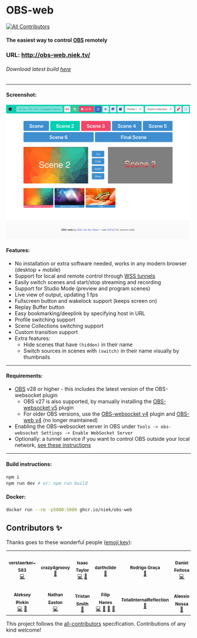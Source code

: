 # OBS-web

<!-- ALL-CONTRIBUTORS-BADGE:START - Do not remove or modify this section -->
[![All Contributors](https://img.shields.io/badge/all_contributors-14-orange.svg?style=flat-square)](#contributors-)
<!-- ALL-CONTRIBUTORS-BADGE:END -->

#### The easiest way to control [OBS](https://obsproject.com/) remotely

### **URL: http://obs-web.niek.tv/**

###### Download latest build [here](https://github.com/Niek/obs-web/archive/gh-pages.zip)

---

#### Screenshot:

![Screenshot of OBS-web](.github/screenshot.png)

#### Features:

- No installation or extra software needed, works in any modern browser (desktop + mobile)
- Support for local and remote control through [WSS tunnels](https://github.com/Palakis/obs-websocket/blob/4.x-current/SSL-TUNNELLING.md)
- Easily switch scenes and start/stop streaming and recording
- Support for Studio Mode (preview and program scenes)
- Live view of output, updating 1 fps
- Fullscreen button and wakelock support (keeps screen on)
- Replay Buffer button
- Easy bookmarking/deeplink by specifying host in URL
- Profile switching support
- Scene Collections switching support
- Custom transition support
- Extra features:
  - Hide scenes that have `(hidden)` in their name
  - Switch sources in scenes with `(switch)` in their name visually by thumbnails


---

#### Requirements:

- [OBS](https://obsproject.com/) v28 or higher - this includes the latest version of the OBS-websocket plugin
  - OBS v27 is also supported, by manually installing the [OBS-websocket v5](https://github.com/obsproject/obs-websocket/releases/latest) plugin
  - For older OBS versions, use the [OBS-websocket v4](https://github.com/obsproject/obs-websocket/releases/tag/4.9.1-compat) plugin and [OBS-web v4](http://obs-web.niek.tv/v4/) (no longer maintained)
- Enabling the OBS-websocket server in OBS under `Tools -> obs-websocket Settings -> Enable WebSocket Server`
- Optionally: a tunnel service if you want to control OBS outside your local network, [see these instructions](https://github.com/obsproject/obs-websocket/blob/4.x-compat/SSL-TUNNELLING.md)

---

#### Build instructions:

```bash
npm i
npm run dev # or: npm run build
```

#### Docker:

```bash
docker run --rm -p5000:5000 ghcr.io/niek/obs-web
```

## Contributors ✨

Thanks goes to these wonderful people ([emoji key](https://allcontributors.org/docs/en/emoji-key)):

<!-- ALL-CONTRIBUTORS-LIST:START - Do not remove or modify this section -->
<!-- prettier-ignore-start -->
<!-- markdownlint-disable -->
<table>
  <tbody>
    <tr>
      <td align="center"><a href="https://github.com/verstaerker-583"><img src="https://avatars2.githubusercontent.com/u/40574338?v=4?s=100" width="100px;" alt=""/><br /><sub><b>verstaerker-583</b></sub></a><br /><a href="https://github.com/Niek/obs-web/commits?author=verstaerker-583" title="Code">💻</a></td>
      <td align="center"><a href="http://crazy4groovy.blogspot.ca"><img src="https://avatars0.githubusercontent.com/u/1110812?v=4?s=100" width="100px;" alt=""/><br /><sub><b>crazy4groovy</b></sub></a><br /><a href="https://github.com/Niek/obs-web/issues?q=author%3Acrazy4groovy" title="Bug reports">🐛</a></td>
      <td align="center"><a href="https://github.com/isctylr"><img src="https://avatars0.githubusercontent.com/u/24595776?v=4?s=100" width="100px;" alt=""/><br /><sub><b>Isaac Taylor</b></sub></a><br /><a href="https://github.com/Niek/obs-web/commits?author=isctylr" title="Code">💻</a> <a href="#ideas-isctylr" title="Ideas, Planning, & Feedback">🤔</a></td>
      <td align="center"><a href="https://github.com/darthclide"><img src="https://avatars1.githubusercontent.com/u/46735828?v=4?s=100" width="100px;" alt=""/><br /><sub><b>darthclide</b></sub></a><br /><a href="https://github.com/Niek/obs-web/issues?q=author%3Adarthclide" title="Bug reports">🐛</a></td>
      <td align="center"><a href="https://blog.rodrigograca.com/"><img src="https://avatars2.githubusercontent.com/u/1134310?v=4?s=100" width="100px;" alt=""/><br /><sub><b>Rodrigo Graça</b></sub></a><br /><a href="https://github.com/Niek/obs-web/commits?author=rodrigograca31" title="Documentation">📖</a></td>
      <td align="center"><a href="https://github.com/feitosa-daniel"><img src="https://avatars2.githubusercontent.com/u/1847734?v=4?s=100" width="100px;" alt=""/><br /><sub><b>Daniel Feitosa</b></sub></a><br /><a href="https://github.com/Niek/obs-web/commits?author=feitosa-daniel" title="Code">💻</a></td>
      <td align="center"><a href="http://linkedin.com/in/arun-woosaree"><img src="https://avatars1.githubusercontent.com/u/8227297?v=4?s=100" width="100px;" alt=""/><br /><sub><b>Arun Woosaree</b></sub></a><br /><a href="https://github.com/Niek/obs-web/commits?author=Arunscape" title="Code">💻</a></td>
    </tr>
    <tr>
      <td align="center"><a href="https://avil13.com"><img src="https://avatars3.githubusercontent.com/u/1606172?v=4?s=100" width="100px;" alt=""/><br /><sub><b>Aleksey Pivkin</b></sub></a><br /><a href="https://github.com/Niek/obs-web/commits?author=avil13" title="Code">💻</a> <a href="#ideas-avil13" title="Ideas, Planning, & Feedback">🤔</a></td>
      <td align="center"><a href="http://www.nathaneaston.com/"><img src="https://avatars.githubusercontent.com/u/10368650?v=4?s=100" width="100px;" alt=""/><br /><sub><b>Nathan Easton</b></sub></a><br /><a href="https://github.com/Niek/obs-web/commits?author=ndragon798" title="Code">💻</a></td>
      <td align="center"><a href="https://www.shortcord.com"><img src="https://avatars.githubusercontent.com/u/3823744?v=4?s=100" width="100px;" alt=""/><br /><sub><b>Tristan Smith</b></sub></a><br /><a href="https://github.com/Niek/obs-web/issues?q=author%3Ateh-random-name" title="Bug reports">🐛</a></td>
      <td align="center"><a href="http://filiphanes.sk"><img src="https://avatars.githubusercontent.com/u/33264909?v=4?s=100" width="100px;" alt=""/><br /><sub><b>Filip Hanes</b></sub></a><br /><a href="https://github.com/Niek/obs-web/commits?author=filiphanes" title="Code">💻</a> <a href="#ideas-filiphanes" title="Ideas, Planning, & Feedback">🤔</a> <a href="#design-filiphanes" title="Design">🎨</a> <a href="https://github.com/Niek/obs-web/issues?q=author%3Afiliphanes" title="Bug reports">🐛</a></td>
      <td align="center"><a href="https://github.com/TotalInternalReflection"><img src="https://avatars.githubusercontent.com/u/49660235?v=4?s=100" width="100px;" alt=""/><br /><sub><b>TotalInternalReflection</b></sub></a><br /><a href="https://github.com/Niek/obs-web/issues?q=author%3ATotalInternalReflection" title="Bug reports">🐛</a></td>
      <td align="center"><a href="https://www.nossa.me/"><img src="https://avatars.githubusercontent.com/u/17525117?v=4?s=100" width="100px;" alt=""/><br /><sub><b>Alessio Nossa</b></sub></a><br /><a href="#ideas-alessionossa" title="Ideas, Planning, & Feedback">🤔</a></td>
      <td align="center"><a href="https://tt2468.net"><img src="https://avatars.githubusercontent.com/u/28720189?v=4?s=100" width="100px;" alt=""/><br /><sub><b>tt2468</b></sub></a><br /><a href="#ideas-tt2468" title="Ideas, Planning, & Feedback">🤔</a></td>
    </tr>
  </tbody>
</table>

<!-- markdownlint-restore -->
<!-- prettier-ignore-end -->

<!-- ALL-CONTRIBUTORS-LIST:END -->

This project follows the [all-contributors](https://github.com/all-contributors/all-contributors) specification. Contributions of any kind welcome!

